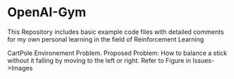 # OpenAI-Gym


This Repository includes basic example code files with detailed comments for my own personal learning in the field of Reinforcement Learning


CartPole Environement Problem.
  Proposed Problem: How to balance a stick without it falling by moving to the left or right. Refer to Figure in Issues->Images
